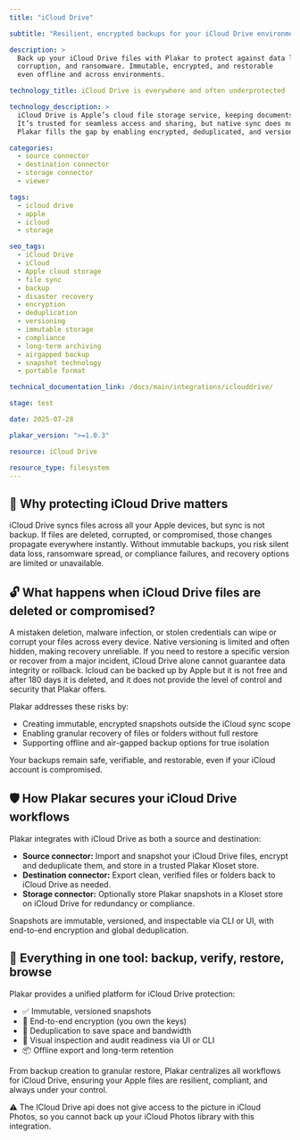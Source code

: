```yaml
---
title: "iCloud Drive"

subtitle: "Resilient, encrypted backups for your iCloud Drive environment"

description: >
  Back up your iCloud Drive files with Plakar to protect against data loss,
  corruption, and ransomware. Immutable, encrypted, and restorable 
  even offline and across environments.

technology_title: iCloud Drive is everywhere and often underprotected

technology_description: >
  iCloud Drive is Apple’s cloud file storage service, keeping documents, folders, and app data synced across your Apple devices.
  It’s trusted for seamless access and sharing, but native sync does not provide true backup, versioning, or protection against accidental deletion and compromise.
  Plakar fills the gap by enabling encrypted, deduplicated, and versioned snapshots of your iCloud Drive files, giving you control over retention, recovery, and compliance.

categories:
  - source connector
  - destination connector
  - storage connector
  - viewer

tags:
  - icloud drive
  - apple
  - icloud
  - storage

seo_tags:
  - iCloud Drive
  - iCloud
  - Apple cloud storage
  - file sync
  - backup
  - disaster recovery
  - encryption
  - deduplication
  - versioning
  - immutable storage
  - compliance
  - long-term archiving
  - airgapped backup
  - snapshot technology
  - portable format

technical_documentation_link: /docs/main/integrations/iclouddrive/

stage: test

date: 2025-07-28

plakar_version: ">=1.0.3"

resource: iCloud Drive

resource_type: filesystem
---
```


## 🧠 Why protecting iCloud Drive matters

iCloud Drive syncs files across all your Apple devices, but sync is not backup. If files are deleted, corrupted, or compromised, those changes propagate everywhere instantly. Without immutable backups, you risk silent data loss, ransomware spread, or compliance failures, and recovery options are limited or unavailable.

## 🔓 What happens when iCloud Drive files are deleted or compromised?

A mistaken deletion, malware infection, or stolen credentials can wipe or corrupt your files across every device. Native versioning is limited and often hidden, making recovery unreliable. If you need to restore a specific version or recover from a major incident, iCloud Drive alone cannot guarantee data integrity or rollback.
Icloud can be backed up by Apple but it is not free and after 180 days it is deleted, and it does not provide the level of control and security that Plakar offers.

Plakar addresses these risks by:

- Creating immutable, encrypted snapshots outside the iCloud sync scope
- Enabling granular recovery of files or folders without full restore
- Supporting offline and air-gapped backup options for true isolation

Your backups remain safe, verifiable, and restorable, even if your iCloud account is compromised.

## 🛡️ How Plakar secures your iCloud Drive workflows

Plakar integrates with iCloud Drive as both a source and destination:

- **Source connector:** Import and snapshot your iCloud Drive files, encrypt and deduplicate them, and store in a trusted Plakar Kloset store.
- **Destination connector:** Export clean, verified files or folders back to iCloud Drive as needed.
- **Storage connector:** Optionally store Plakar snapshots in a Kloset store on iCloud Drive for redundancy or compliance.

Snapshots are immutable, versioned, and inspectable via CLI or UI, with end-to-end encryption and global deduplication.

## 🧰 Everything in one tool: backup, verify, restore, browse

Plakar provides a unified platform for iCloud Drive protection:

- ✅ Immutable, versioned snapshots
- 🔐 End-to-end encryption (you own the keys)
- 🧠 Deduplication to save space and bandwidth
- 🔎 Visual inspection and audit readiness via UI or CLI
- 📦 Offline export and long-term retention

From backup creation to granular restore, Plakar centralizes all workflows for iCloud Drive, ensuring your Apple files are resilient, compliant, and always under your control.

⚠️ The ICloud Drive api does not give access to the picture in iCloud Photos, so you cannot back up your iCloud Photos library with this integration.